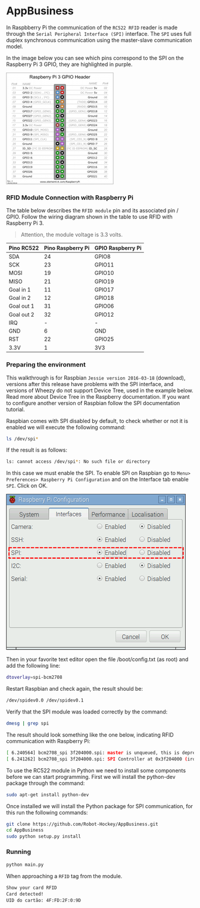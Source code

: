 # AppBusiness


In Raspbberry Pi the communication of the `RC522 RFID` reader is made through the `Serial Peripheral Interface (SPI)` interface. The `SPI` uses full duplex synchronous communication using the master-slave communication model.

In the image below you can see which pins correspond to the SPI on the Raspberry Pi 3 GPIO, they are highlighted in purple.

![](/images/raspberry_pi3_gpio-288x300.png)


### RFID Module Connection with Raspberry Pi
The table below describes the `RFID module` pin and its associated pin / GPIO. Follow the wiring diagram shown in the table to use RFID with Raspberry Pi 3.
> Attention, the module voltage is 3.3 volts.

| Pino RC522  | Pino Raspberry Pi  | GPIO Raspberry Pi  |
|-------------|--------------------|--------------------|
| SDA        | 24                 | GPIO8              |
| SCK        | 23                 | GPIO11             |
| MOSI       | 19                 | GPIO10             |
| MISO       | 21                 | GPIO19             |
| Goal in 1  | 11                 | GPIO17             |
| Goal in 2  | 12                 | GPIO18             |
| Goal out 1 | 31                 | GPIO06             |
| Goal out 2 | 32                 | GPIO12             |
| IRQ        | -                  | -                  |
| GND        | 6                  | GND                |
| RST        | 22                 | GPIO25             |
| 3.3V       | 1                  | 3V3                |

### Preparing the environment
This walkthrough is for Raspbian `Jessie version 2016-03-18` (download), versions after this release have problems with the SPI interface, and versions of Wheezy do not support Device Tree, used in the example below. Read more about Device Tree in the Raspberry documentation. If you want to configure another version of Raspbian follow the SPI documentation tutorial.

Raspbian comes with SPI disabled by default, to check whether or not it is enabled we will execute the following command:

```bash
ls /dev/spi*
```

If the result is as follows:
```bash
ls: cannot access /dev/spi*: No such file or directory
```


In this case we must enable the SPI.
To enable SPI on Raspbian go to `Menu> Preferences> Raspberry Pi Configuration` and on the Interface tab enable` SPI`. Click on OK.

![](images/Habilitar_SPI.png)


Then in your favorite text editor open the file /boot/config.txt (as root) and add the following line:

```bash
dtoverlay=spi-bcm2708
```

Restart Raspbian and check again, the result should be:

```bash
/dev/spidev0.0 /dev/spidev0.1
```

Verify that the SPI module was loaded correctly by the command:

```bash
dmesg | grep spi
```

The result should look something like the one below, indicating RFID communication with Raspberry Pi:

```bash
[ 6.240564] bcm2708_spi 3f204000.spi: master is unqueued, this is deprecated
[ 6.241262] bcm2708_spi 3f204000.spi: SPI Controller at 0x3f204000 (irq 80)
```

To use the RC522 module in Python we need to install some components before we can start programming. First we will install the python-dev package through the command:

```bash
sudo apt-get install python-dev
```

Once installed we will install the Python package for SPI communication, for this run the following commands:

```bash
git clone https://github.com/Robot-Hockey/AppBusiness.git
cd AppBusiness
sudo python setup.py install
```
### Running

```bash
python main.py
```

When approaching a `RFID` tag from the module.

```bash
Show your card RFID
Card detected!
UID do cartão: 4F:FD:2F:0:9D
```
